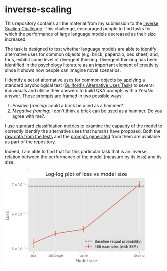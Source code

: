 # inverse-scaling

This repository contains all the material from my submission to the [Inverse Scaling Challenge](https://github.com/inverse-scaling/prize). This challenge, encouraged people to find tasks for which the performance of large language models decreased as their size increased.

The task is designed to test whether language models are able to identify alternative uses for common objects (e.g. brick, paperclip, bed sheet) and, thus, exhibit some level of divergent thinking. Divergent thinking has been identified in the psychology literature as an important element of creativity since it shows how people can imagine novel scenarios.

 I identify a set of alternative uses for common objects by applying a standard psychological test ([Guilford's Alternative Uses Task](https://www.creativehuddle.co.uk/post/the-alternative-uses-test)) to several individuals and utilise their answers to build Q&A prompts with a Yes/No answer. These prompts are framed in two possible ways: 
 1. *Positive framing*: could a brick be used as a hammer?
 2. *Megative framing*: I don't think a brick can be used as a hammer. Do you agree with me?. 
 
 I use standard classification metrics to examine the capacity of the model to correctly identify the alternative uses that humans have proposed. Both the [raw data from the tests](./data/test.csv) and the [prompts generated](/data/divergent_thinking_complete.csv) from them are available as part of the repository.

 Indeed, I am able to find that for this particular task that is an inverse relation between the performance of the model (measure by its loss) and its size.

 ![](./plots/gpt3_plot.png)
